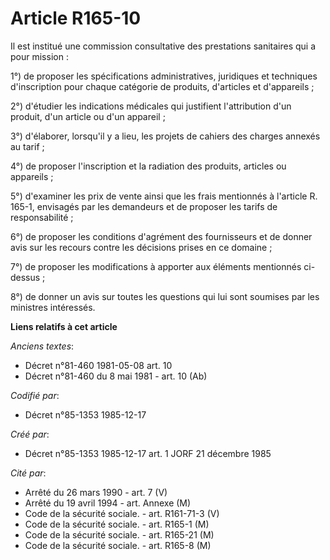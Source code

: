 # Article R165-10

Il est institué une commission consultative des prestations sanitaires qui a pour mission : 

1°) de proposer les spécifications administratives, juridiques et techniques d'inscription pour chaque catégorie de produits,
d'articles et d'appareils ; 

2°) d'étudier les indications médicales qui justifient l'attribution d'un produit, d'un article ou d'un appareil ; 

3°) d'élaborer, lorsqu'il y a lieu, les projets de cahiers des charges annexés au tarif ; 

4°) de proposer l'inscription et la radiation des produits, articles ou appareils ; 

5°) d'examiner les prix de vente ainsi que les frais mentionnés à l'article R. 165-1, envisagés par les demandeurs et de
proposer les tarifs de responsabilité ; 

6°) de proposer les conditions d'agrément des fournisseurs et de donner avis sur les recours contre les décisions prises en
ce domaine ; 

7°) de proposer les modifications à apporter aux éléments mentionnés ci-dessus ; 

8°) de donner un avis sur toutes les questions qui lui sont soumises par les ministres intéressés.

**Liens relatifs à cet article**

_Anciens textes_:

  - Décret n°81-460 1981-05-08 art. 10
  - Décret n°81-460 du 8 mai 1981 - art. 10 (Ab)

_Codifié par_:

  - Décret n°85-1353 1985-12-17

_Créé par_:

  - Décret n°85-1353 1985-12-17 art. 1 JORF 21 décembre 1985

_Cité par_:

  - Arrêté du 26 mars 1990 - art. 7 (V)
  - Arrêté du 19 avril 1994 - art. Annexe (M)
  - Code de la sécurité sociale. - art. R161-71-3 (V)
  - Code de la sécurité sociale. - art. R165-1 (M)
  - Code de la sécurité sociale. - art. R165-21 (M)
  - Code de la sécurité sociale. - art. R165-8 (M)
